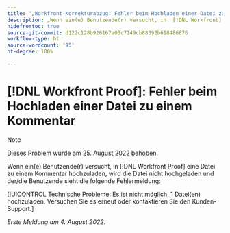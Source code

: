 ```yaml
---
title: '„Workfront-Korrekturabzug: Fehler beim Hochladen einer Datei zu einem Kommentar“'
description: „Wenn ein(e) Benutzende(r) versucht, in  [!DNL Workfront] -Korrekturabzug eine Datei zu einem Kommentar hochzuladen, wird die Datei nicht hochgeladen und der/die Benutzende sieht eine Fehlermeldung.“
hidefromtoc: true
source-git-commit: d122c128b926167a00c7149cb88392b618486876
workflow-type: ht
source-wordcount: '95'
ht-degree: 100%

---
```



# [!DNL Workfront Proof]: Fehler beim Hochladen einer Datei zu einem Kommentar

>[!NOTE]
>
>Dieses Problem wurde am 25. August 2022 behoben.

Wenn ein(e) Benutzende(r) versucht, in [!DNL Workfront Proof] eine Datei zu einem Kommentar hochzuladen, wird die Datei nicht hochgeladen und der/die Benutzende sieht die folgende Fehlermeldung:

[!UICONTROL Technische Probleme: Es ist nicht möglich, 1 Datei(en) hochzuladen. Versuchen Sie es erneut oder kontaktieren Sie den Kunden-Support.]

_Erste Meldung am 4. August 2022._

